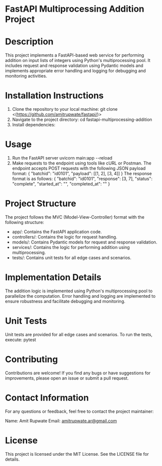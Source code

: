 # FastAPI Multiprocessing Addition Project

# Description
This project implements a FastAPI-based web service for performing addition on input lists of integers using Python's multiprocessing pool. It includes request and response validation using Pydantic models and implements appropriate error handling and logging for debugging and monitoring activities.

# Installation Instructions
1. Clone the repository to your local machine:
git clone <(https://github.com/amitrupwate/fastapi/)>
2. Navigate to the project directory:
cd fastapi-multiprocessing-addition
3. Install dependencies:

# Usage
1. Run the FastAPI server
uvicorn main:app --reload
2. Make requests to the endpoint using tools like cURL or Postman. The endpoint accepts POST requests with the following JSON payload format:
{
    "batchid": "id0101",
    "payload": [[1, 2], [3, 4]]
}
The response format is as follows:
{
    "batchid": "id0101",
    "response": [3, 7],
    "status": "complete",
    "started_at": "<timestamp>",
    "completed_at": "<timestamp>"
}

# Project Structure
The project follows the MVC (Model-View-Controller) format with the following structure:

* app/: Contains the FastAPI application code.
* controllers/: Contains the logic for request handling.
* models/: Contains Pydantic models for request and response validation.
* services/: Contains the logic for performing addition using multiprocessing.
* tests/: Contains unit tests for all edge cases and scenarios.

# Implementation Details
The addition logic is implemented using Python's multiprocessing pool to parallelize the computation. Error handling and logging are implemented to ensure robustness and facilitate debugging and monitoring.

# Unit Tests
Unit tests are provided for all edge cases and scenarios. To run the tests, execute:
pytest

# Contributing
Contributions are welcome! If you find any bugs or have suggestions for improvements, please open an issue or submit a pull request.

# Contact Information
For any questions or feedback, feel free to contact the project maintainer:

Name: Amit Rupwate
Email: amitrupwate.ar@gmail.com

# License
This project is licensed under the MIT License. See the LICENSE file for details.

 
